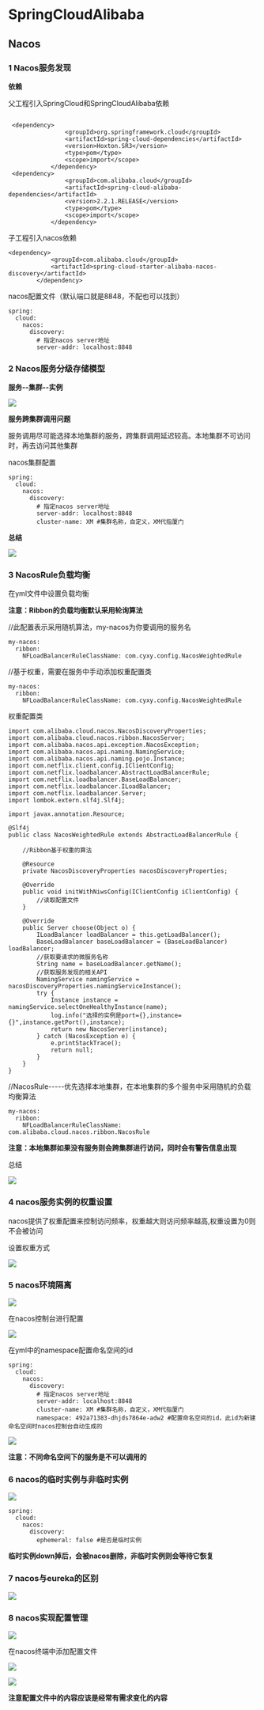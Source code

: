 # SpringCloudAlibaba



## Nacos



### 1 Nacos服务发现

**依赖**



父工程引入SpringCloud和SpringCloudAlibaba依赖

```
 
 <dependency>
                <groupId>org.springframework.cloud</groupId>
                <artifactId>spring-cloud-dependencies</artifactId>
                <version>Hoxton.SR3</version>
                <type>pom</type>
                <scope>import</scope>
            </dependency>
 <dependency>
                <groupId>com.alibaba.cloud</groupId>
                <artifactId>spring-cloud-alibaba-dependencies</artifactId>
                <version>2.2.1.RELEASE</version>
                <type>pom</type>
                <scope>import</scope>
            </dependency>

```



子工程引入nacos依赖

```
<dependency>
            <groupId>com.alibaba.cloud</groupId>
            <artifactId>spring-cloud-starter-alibaba-nacos-discovery</artifactId>
        </dependency>
```



nacos配置文件（默认端口就是8848，不配也可以找到）

```
spring:
  cloud:
    nacos:
      discovery:
        # 指定nacos server地址
        server-addr: localhost:8848
```



### 2 Nacos服务分级存储模型



**服务--集群--实例**

![](C:\Users\1270212176\Desktop\大三下实训\RabbitMq学习截图\nacos分级存储.png)



**服务跨集群调用问题**

服务调用尽可能选择本地集群的服务，跨集群调用延迟较高。本地集群不可访问时，再去访问其他集群



nacos集群配置

```
spring:
  cloud:
    nacos:
      discovery:
        # 指定nacos server地址
        server-addr: localhost:8848
        cluster-name: XM #集群名称，自定义，XM代指厦门
```



**总结**

![](C:\Users\1270212176\Desktop\大三下实训\RabbitMq学习截图\nacos分级存储与集群总结.png)

### 3 NacosRule负载均衡



在yml文件中设置负载均衡

**注意：Ribbon的负载均衡默认采用轮询算法**



//此配置表示采用随机算法，my-nacos为你要调用的服务名

```
my-nacos:
  ribbon:
    NFLoadBalancerRuleClassName: com.cyxy.config.NacosWeightedRule
```



//基于权重，需要在服务中手动添加权重配置类

```
my-nacos:
  ribbon:
    NFLoadBalancerRuleClassName: com.cyxy.config.NacosWeightedRule
```



权重配置类

```
import com.alibaba.cloud.nacos.NacosDiscoveryProperties;
import com.alibaba.cloud.nacos.ribbon.NacosServer;
import com.alibaba.nacos.api.exception.NacosException;
import com.alibaba.nacos.api.naming.NamingService;
import com.alibaba.nacos.api.naming.pojo.Instance;
import com.netflix.client.config.IClientConfig;
import com.netflix.loadbalancer.AbstractLoadBalancerRule;
import com.netflix.loadbalancer.BaseLoadBalancer;
import com.netflix.loadbalancer.ILoadBalancer;
import com.netflix.loadbalancer.Server;
import lombok.extern.slf4j.Slf4j;

import javax.annotation.Resource;

@Slf4j
public class NacosWeightedRule extends AbstractLoadBalancerRule {

    //Ribbon基于权重的算法

    @Resource
    private NacosDiscoveryProperties nacosDiscoveryProperties;

    @Override
    public void initWithNiwsConfig(IClientConfig iClientConfig) {
        //读取配置文件
    }

    @Override
    public Server choose(Object o) {
        ILoadBalancer loadBalancer = this.getLoadBalancer();
        BaseLoadBalancer baseLoadBalancer = (BaseLoadBalancer) loadBalancer;
        //获取要请求的微服务名称
        String name = baseLoadBalancer.getName();
        //获取服务发现的相关API
        NamingService namingService = nacosDiscoveryProperties.namingServiceInstance();
        try {
            Instance instance = namingService.selectOneHealthyInstance(name);
            log.info("选择的实例是port={},instance={}",instance.getPort(),instance);
            return new NacosServer(instance);
        } catch (NacosException e) {
            e.printStackTrace();
            return null;
        }
    }
}
```





//NacosRule-----优先选择本地集群，在本地集群的多个服务中采用随机的负载均衡算法

```
my-nacos:
  ribbon:
    NFLoadBalancerRuleClassName: com.alibaba.cloud.nacos.ribbon.NacosRule
```



**注意：本地集群如果没有服务则会跨集群进行访问，同时会有警告信息出现**



总结

![](C:\Users\1270212176\Desktop\大三下实训\RabbitMq学习截图\nacosRule负载均衡规则.png)

### 4 nacos服务实例的权重设置



nacos提供了权重配置来控制访问频率，权重越大则访问频率越高,权重设置为0则不会被访问

设置权重方式

![](C:\Users\1270212176\Desktop\大三下实训\RabbitMq学习截图\nacos设置权重.png)



### 5 nacos环境隔离

![](C:\Users\1270212176\Desktop\大三下实训\RabbitMq学习截图\nacos环境隔离.png)





在nacos控制台进行配置



![](C:\Users\1270212176\Desktop\大三下实训\RabbitMq学习截图\nacos配置命名空间.png)



在yml中的namespace配置命名空间的id

```
spring:
  cloud:
    nacos:
      discovery:
        # 指定nacos server地址
        server-addr: localhost:8848
        cluster-name: XM #集群名称，自定义，XM代指厦门
        namespace: 492a71383-dhjds7864e-adw2 #配置命名空间的id，此id为新建命名空间时nacos控制台自动生成的
```



![](C:\Users\1270212176\Desktop\大三下实训\RabbitMq学习截图\nacos环境隔离总结.png)

**注意：不同命名空间下的服务是不可以调用的**



### 6 nacos的临时实例与非临时实例

![](C:\Users\1270212176\Desktop\大三下实训\RabbitMq学习截图\nacos的临时实例与非临时实例.png)



```
spring:
  cloud:
    nacos:
      discovery:
        ephemeral: false #是否是临时实例
```

**临时实例down掉后，会被nacos删除，非临时实例则会等待它恢复**



### 7 nacos与eureka的区别

![](C:\Users\1270212176\Desktop\大三下实训\RabbitMq学习截图\nacos与eureka区别.png)



### 8 nacos实现配置管理

![](C:\Users\1270212176\Desktop\大三下实训\RabbitMq学习截图\nacos配置管理.png)

在nacos终端中添加配置文件

![](C:\Users\1270212176\Desktop\大三下实训\RabbitMq学习截图\nacos配置文件管理1.png)

![](C:\Users\1270212176\Desktop\大三下实训\RabbitMq学习截图\nacos配置文件2.png)

**注意配置文件中的内容应该是经常有需求变化的内容**